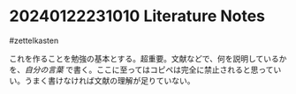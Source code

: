 # 20240122231010 Literature Notes
#zettelkasten 

これを作ることを勉強の基本とする。超重要。文献などで、何を説明しているかを、*自分の言葉* で書く。ここに至ってはコピペは完全に禁止されると思っていい。うまく書けなければ文献の理解が足りていない。